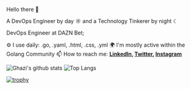 Hello there 👋

A DevOps Engineer by day ☼ and a Technology Tinkerer by night ☾

DevOps Engineer at DAZN Bet;

⚙️ I use daily: .go, .yaml, .html, .css, .yml
🌍 I'm mostly active within the Golang Community
📫 How to reach me:
  **[LinkedIn](https://www.linkedin.com/in/lgmz/), [Twitter](https://twitter.com/0xlgmz), [Instagram](https://instagram.com/0xlgmz)**

![Ghazi's github stats](https://github-readme-stats.vercel.app/api?username=0xlgmz&show_icons=true&hide_border=true&theme=dark)
![Top Langs](https://github-readme-stats.vercel.app/api/top-langs/?username=0xlgmz&layout=compact&theme=dark&hide_border=true)

[![trophy](https://github-profile-trophy.vercel.app/?username=0xlgmz&theme=onedark)](https://github.com/0xlgmz/github-profile-trophy)
